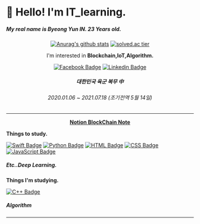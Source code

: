 # :wave: Hello! I'm IT_learning.
##### My real name is Byeong Yun IN. 23 Years old.
<div align=center>
 
 [![Anurag's github stats](https://github-readme-stats.vercel.app/api?username=ITlearning)](https://github.com/anuraghazra/github-readme-stats)  [![solved.ac tier](http://mazassumnida.wtf/api/generate_badge?boj=yo7504)](https://solved.ac/yo7504)
  
 I'm interested in **Blockchain,IoT,Algorithm.**
 

 
 
  [![Facebook Badge](https://img.shields.io/badge/facebook-1877f2?style=flat-square&logo=facebook&logoColor=white&link=https://www.facebook.com/ITIBY)](https://www.facebook.com/ITIBY)
  [![Linkedin Badge](https://img.shields.io/badge/linkedin-0077b5?style=flat-square&logo=linkedin&logoColor=white&link=https://www.linkedin.com/in/byeongyun-in)](https://www.linkedin.com/in/byeongyun-in)

  ##### 대한민국 육군 복무 中
  ###### 2020.01.06 ~ 2021.07.18 (조기전역 5월 14일)
  
  ****
  **[Notion BlockChain Note](https://www.notion.so/BlockChain-Project-93caff8955794e4aa48fdad791a80b1a)**
  </div>



<div align=left>
 
 **Things to study.**
 
 [![Swift Badge](https://img.shields.io/badge/Swift-fa7343?style=flat-square&logo=Swift&logoColor=white&link=https://developer.apple.com/kr/swift/)](https://developer.apple.com/kr/swift/)
 [![Python Badge](https://img.shields.io/badge/Python-3776AB?style=flat-square&logo=python&logoColor=white&link=https://www.python.org/)](https://www.python.org/)
 [![HTML Badge](https://img.shields.io/badge/HTML-E34F26?style=flat-square&logo=html5&logoColor=white&link=https://www.w3.org/html/logo/)](https://www.w3.org/html/logo/)
 [![CSS Badge](https://img.shields.io/badge/CSS-1572B6?style=flat-square&logo=css3&logoColor=white&link=https://www.w3.org/Style/CSS/)](https://www.w3.org/Style/CSS/)
 [![JavaScript Badge](https://img.shields.io/badge/JavaScript-F7DF1E?style=flat-square&logo=JavaScript&logoColor=black&link=https://developer.mozilla.org/ko/docs/Web/JavaScript)](https://developer.mozilla.org/ko/docs/Web/JavaScript)
 ##### Etc..Deep Learning.
 
 **Things I'm studying.**
 
 [![C++ Badge](https://img.shields.io/badge/C++-00599C?style=flat-square&logo=cplusplus&logoColor=white&link=https://isocpp.org/)](https://isocpp.org/)
 ##### Algorithm
  ****
 </div>
 

